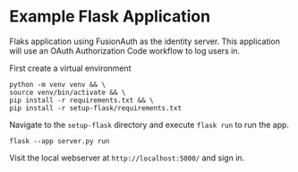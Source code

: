 # Example Flask Application 

Flaks application using FusionAuth as the identity server. This application will use an OAuth Authorization Code workflow  to log users in.

First create a virtual environment 

```shell
python -m venv venv && \
source venv/bin/activate && \
pip install -r requirements.txt && \
pip install -r setup-flask/requirements.txt
```

Navigate to the `setup-flask` directory and execute `flask run` to run the app.

```shell
flask --app server.py run
```

Visit the local webserver at `http://localhost:5000/` and sign in.